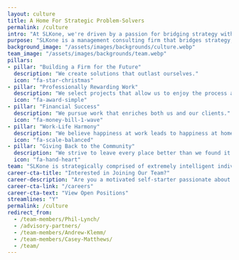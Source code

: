 ```yaml
---
layout: culture
title: A Home For Strategic Problem-Solvers
permalink: /culture
intro: "At SLKone, we're driven by a passion for bridging strategy with execution. Our team of innovative problem-solvers thrives on challenging the status quo and delivering tangible results."
purpose: "SLKone is a management consulting firm that bridges strategy, leadership, and knowledge to deliver powerful, lasting solutions. We don't just meet expectations—we exceed them, forming deep, long-term partnerships built on trust and tangible results. Our consultants are driven by the freedom to innovate, the excitement of solving tough challenges, and a commitment to balance between personal and professional life. At our core is Ikigai—doing what we love, mastering our craft, making a difference, and earning our worth."
background_image: "/assets/images/backgrounds/culture.webp"
team_image: "/assets/images/backgrounds/team.webp"
pillars:
- pillar: "Building a Firm for the Future"
  description: "We create solutions that outlast ourselves."
  icon: "fa-star-christmas"
- pillar: "Professionally Rewarding Work"
  description: "We select projects that allow us to enjoy the process and leave a lasting impact."
  icon: "fa-award-simple"
- pillar: "Financial Success"
  description: "We pursue work that enriches both us and our clients."
  icon: "fa-money-bill-1-wave"
- pillar: "Work-Life Harmony"
  description: "We believe happiness at work leads to happiness at home, and vice versa."
  icon: "fa-scale-balanced"
- pillar: "Giving Back to the Community"
  description: "We strive to leave every place better than we found it."
  icon: "fa-hand-heart"
team: "SLKone is strategically comprised of extremely intelligent individuals with diverse areas of expertise. Our blend of deep industry experience and commitment to fresh perspectives results in unique solutions for our clients."
career-cta-title: "Interested in Joining Our Team?"
career-description: "Are you a motivated self-starter passionate about learning new things? Do you want to sit with decision-makers on day one? Do you desire real work-life harmony? Then we'd love to hear from you!"
career-cta-link: "/careers"
career-cta-text: "View Open Positions"
streamlines: "Y"
permalink: /culture
redirect_from:
  - /team-members/Phil-Lynch/
  - /advisory-partners/
  - /team-members/Andrew-Klemm/
  - /team-members/Casey-Matthews/
  - /team/
---
```

